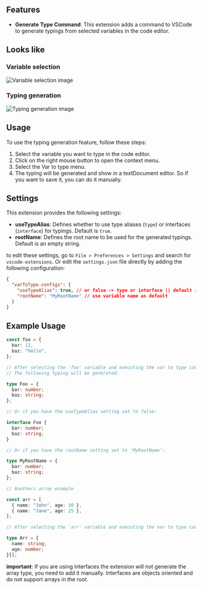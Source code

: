 ## Features

- **Generate Type Command**: This extension adds a command to VSCode to generate typings from selected variables in the code editor.

## Looks like

### Variable selection

![Variable selection image](https://i.ibb.co/pxLMVJV/image.png)

### Typing generation

![Typing generation image](https://i.ibb.co/qWT2sBS/image-1.png)

## Usage

To use the typing generation feature, follow these steps:

1. Select the variable you want to type in the code editor.
2. Click on the right mouse button to open the context menu.
3. Select the Var to type menu.
4. The typing will be generated and show in a textDocument editor. So if you want to save it, you can do it manually.

## Settings

This extension provides the following settings:

- **useTypeAlias**: Defines whether to use type aliases (`type`) or interfaces (`interface`) for typings. Default is `true`.
- **rootName**: Defines the root name to be used for the generated typings. Default is an empty string.

to edit these settings, go to `File > Preferences > Settings` and search for `vscode-extensions`. Or edit the `settings.json` file directly by adding the following configuration:

```json
{
  "varToType.configs": {
    "useTypeAlias": true, // or false -> type or interface || default is true
    "rootName": "MyRootName" // use variable name as default
  }
}
```

## Example Usage

```typescript
const foo = {
  bar: 12,
  baz: "hello",
};

// After selecting the 'foo' variable and executing the var to type command:
// The following typing will be generated:

type Foo = {
  bar: number;
  baz: string;
};

// Or if you have the useTypeAlias setting set to false:

interface Foo {
  bar: number;
  baz: string;
}

// Or if you have the rootName setting set to 'MyRootName':

type MyRootName = {
  bar: number;
  baz: string;
};

// Anothers array example

const arr = [
  { name: "John", age: 30 },
  { name: "Jane", age: 25 },
];

// After selecting the 'arr' variable and executing the var to type command:

type Arr = {
  name: string;
  age: number;
}[];
```

**important**: If you are using interfaces the extension will not generate the array type, you need to add it manually. Interfaces are objects oriented and do not support arrays in the root.
